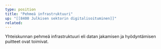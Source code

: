 ```yaml
---
type: position
title: "Pehmeä infrastruktuuri"
up: "[[8400 Julkisen sektorin digitalisoituminen]]"
related:
---
```


Yhteiskunnan pehmeä infrastruktuuri eli datan jakamisen ja hyödyntämisen puitteet ovat toimivat.